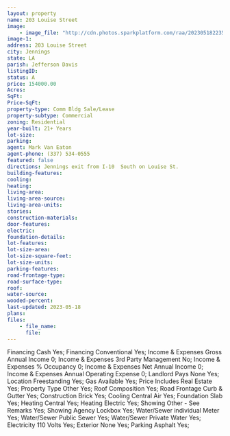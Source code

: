 ```yaml
---
layout: property
name: 203 Louise Street
image:
    - image_file: "http://cdn.photos.sparkplatform.com/raa/20230518223524338954000000.jpg"
image-1:
address: 203 Louise Street
city: Jennings
state: LA
parish: Jefferson Davis
listingID: 
status: A
price: 154000.00
Acres: 
SqFt: 
Price-SqFt: 
property-type: Comm Bldg Sale/Lease
property-subtype: Commercial
zoning: Residential
year-built: 21+ Years
lot-size: 
parking: 
agent: Mark Van Eaton
agent-phone: (337) 534-0555
featured: false
directions: Jennings exit from I-10  South on Louise St.
building-features: 
cooling: 
heating: 
living-area: 
living-area-source: 
living-area-units: 
stories: 
construction-materials: 
door-features: 
electric: 
foundation-details: 
lot-features: 
lot-size-area: 
lot-size-square-feet: 
lot-size-units: 
parking-features: 
road-frontage-type: 
road-surface-type: 
roof: 
water-source: 
wooded-percent: 
last-updated: 2023-05-18
plans: 
files:
    - file_name:
      file:
---
```

Financing	Cash	Yes;
Financing	Conventional	Yes;
Income & Expenses	Gross Annual Income	0;
Income & Expenses	3rd Party Management	No;
Income & Expenses	% Occupancy	0;
Income & Expenses	Net Annual Income	0;
Income & Expenses	Annual Operating Expense	0;
Landlord Pays	None	Yes;
Location	Freestanding	Yes;
Gas	Available	Yes;
Price Includes	Real Estate	Yes;
Property Type	Other	Yes;
Roof	Composition	Yes;
Road Frontage	Curb & Gutter	Yes;
Construction	Brick	Yes;
Cooling	Central Air	Yes;
Foundation	Slab	Yes;
Heating	Central	Yes;
Heating	Electric	Yes;
Showing	Other - See Remarks	Yes;
Showing	Agency Lockbox	Yes;
Water/Sewer	individual Meter	Yes;
Water/Sewer	Public Sewer	Yes;
Water/Sewer	Private Water	Yes;
Electricity	110 Volts	Yes;
Exterior	None	Yes;
Parking	Asphalt	Yes;

